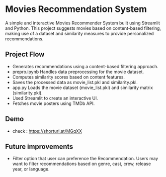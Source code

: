 # Movies Recommendation System
A simple and interactive Movies Recommender System built using Streamlit and Python. This project suggests movies based on content-based filtering, making use of a dataset and similarity measures to provide personalized recommendations.

## Project Flow
- Generates recommendations using a content-based filtering approach.
- prepro.ipynb Handles data preprocessing for the movie dataset.
- Computes similarity scores based on content features.
- Saves the processed data as movie_list.pkl and similarity.pkl.
- app.py Loads the movie dataset (movie_list.pkl) and similarity matrix (similarity.pkl).
- Used Streamlit to create an interactive UI.
- Fetches movie posters using TMDb API.

## Demo

- check : https://shorturl.at/MGqXX


## Future improvements 
- Filter option that user can preference the Recommendation. Users may want to filter recommendations based on genre, cast, crew, release year, or language.
